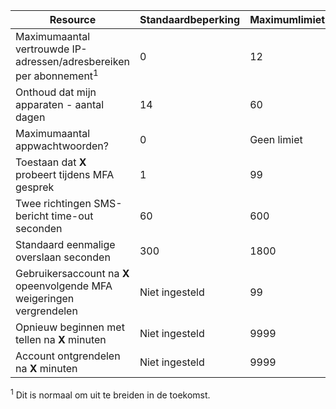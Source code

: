 Resource|Standaardbeperking|Maximumlimiet
---|---|---
Maximumaantal vertrouwde IP-adressen/adresbereiken</a> per abonnement<sup>1</sup>|0|12
Onthoud dat mijn apparaten - aantal dagen|14|60
Maximumaantal appwachtwoorden?|0|Geen limiet
Toestaan dat **X** probeert tijdens MFA gesprek|1|99
Twee richtingen SMS-bericht time-out seconden|60|600
Standaard eenmalige overslaan seconden|300|1800
Gebruikersaccount na **X** opeenvolgende MFA weigeringen vergrendelen|Niet ingesteld|99
Opnieuw beginnen met tellen na **X** minuten|Niet ingesteld|9999
Account ontgrendelen na **X** minuten|Niet ingesteld|9999


<sup>1</sup> Dit is normaal om uit te breiden in de toekomst.
